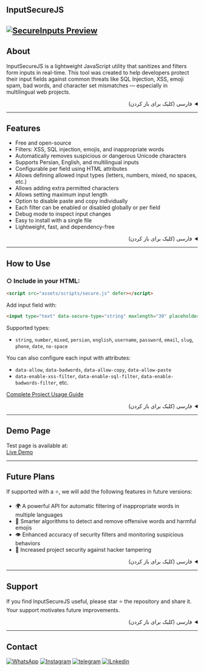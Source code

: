 
<h2 dir="ltr">InputSecureJS</h2>

[![SecureInputs Preview](http://amir8218.ir/GitHub/InputSecureJS/images/img.png)](https://github.com/Amir-Hosein-Amiri/InputSecureJS)
---

<h2 dir="ltr">About</h2>

InputSecureJS is a lightweight JavaScript utility that sanitizes and filters form inputs in real-time.
This tool was created to help developers protect their input fields against common threats like SQL Injection, XSS, emoji spam, bad words, and character set mismatches — especially in multilingual web projects.

<details dir="rtl">
<summary>فارسی (کلیک برای باز کردن)</summary> <br>

InputSecureJS یک ابزار سبک جاوااسکریپتی است که به‌صورت لحظه‌ای ورودی‌های فرم را پاک‌سازی و فیلتر می‌کند.
این ابزار برای کمک به توسعه‌دهندگان طراحی شده تا از فیلدهای ورودی در برابر تهدیدهای رایجی مانند تزریق SQL، حملات XSS، اسپم ایموجی، کلمات نامناسب و ناسازگاری کاراکترها — به‌ویژه در پروژه‌های چندزبانه — محافظت کنند.
</details>

---
<h2 dir="ltr">Features</h2>

- Free and open-source
- Filters: XSS, SQL injection, emojis, and inappropriate words
- Automatically removes suspicious or dangerous Unicode characters
- Supports Persian, English, and multilingual inputs
- Configurable per field using HTML attributes
- Allows defining allowed input types (letters, numbers, mixed, no spaces, etc.)
- Allows adding extra permitted characters
- Allows setting maximum input length
- Option to disable paste and copy individually
- Each filter can be enabled or disabled globally or per field
- Debug mode to inspect input changes
- Easy to install with a single file
- Lightweight, fast, and dependency-free



<details dir="rtl">
<summary>فارسی (کلیک برای باز کردن)</summary> <br>

- رایگان و متن‌باز
- فیلتر کردن: XSS، تزریق SQL، ایموجی، کلمات نامناسب
- حذف خودکار کاراکترهای مشکوک یا خطرناک یونیکد
- پشتیبانی از فارسی، انگلیسی و زبان‌های چندگانه
- تنظیم‌پذیر برای هر فیلد با استفاده از اتریبیوت‌های HTML
- امکان تعیین نوع ورودی مجاز (حروف، اعداد، ترکیبی، بدون فاصله و...)
- امکان تنظیم حروف یا کاراکترهای مجاز اضافه
- امکان تنظیم حداکثر تعداد کاراکتر ورودی
- امکان غیرفعال‌سازی paste و copy به‌صورت جداگانه
- امکان فعال یا غیرفعال‌سازی هر فیلتر به‌صورت سراسری یا در سطح هر فیلد
- حالت Debug برای بررسی تغییرات ورودی‌ها
- نصب آسان تنها با یک فایل
- سبک، سریع و بدون وابستگی
</details>

---
<h2 dir="ltr">How to Use</h2>

### ○ Include in your HTML:
```html
<script src="assets/scripts/secure.js" defer></script>
```

Add input field with:
```html
<input type="text" data-secure-type="string" maxlength="30" placeholder="Type letters only" />
```

Supported types:
- `string`, `number`, `mixed`, `persian`, `english`, `username`, `password`, `email`, `slug`, `phone`, `date`, `no-space`

You can also configure each input with attributes:
- `data-allow`, `data-badwords`, `data-allow-copy`, `data-allow-paste`
- `data-enable-xss-filter`, `data-enable-sql-filter`, `data-enable-badwords-filter`, etc.

<a href="https://github.com/Amir-Hosein-Amiri/InputSecureJS/blob/main/help.md" target="_blank">Complete Project Usage Guide</a>


<details dir="rtl">
<summary>فارسی (کلیک برای باز کردن)</summary> <br>

### ○ افزودن به HTML:
```html
<script src="assets/scripts/secure.js" defer></script>
```

افزودن ورودی:
```html
<input type="text" data-secure-type="string" maxlength="30" placeholder="فقط حروف مجاز" />
```

نوع‌های قابل پشتیبانی:
- `string`, `number`, `mixed`, `persian`, `english`, `username`, `password`, `email`, `slug`, `phone`, `date`, `no-space`

اتریبیوت‌های قابل پشتیبانی:
- `data-allow`, `data-badwords`, `data-allow-copy`, `data-allow-paste`
- `data-enable-xss-filter`, `data-enable-sql-filter`, `data-enable-badwords-filter`, و غیره

<a href="https://github.com/Amir-Hosein-Amiri/InputSecureJS/blob/main/help.md" target="_blank">راهنمای کامل استفاده از پروژه</a>

</details>

---
<h2 dir="ltr">Demo Page</h2>

Test page is available at:  
<a href="https://amir8218.ir/GitHub/InputSecureJS/" target="_blank">Live Demo</a>

---
<h2 dir="ltr">Future Plans</h2>

If supported with a ⭐, we will add the following features in future versions:

- 🌍 A powerful API for automatic filtering of inappropriate words in multiple languages
- 🧠 Smarter algorithms to detect and remove offensive words and harmful emojis
- 👁️ Enhanced accuracy of security filters and monitoring suspicious behaviors
- 🔐 Increased project security against hacker tampering





<details dir="rtl">
<summary>فارسی (کلیک برای باز کردن)</summary> <br>
اگر حمایت شود ⭐، در نسخه‌های آینده این ویژگی‌ها را اضافه می‌کنیم:

- 🌍 API قدرتمند برای فیلتر خودکار کلمات نامناسب به چند زبان مختلف
- 🧠 الگوریتم هوشمندتر برای تشخیص و حذف فحش و ایموجی‌های مخرب
- 👁️ افزایش دقت فیلتر امنیتی و بررسی رفتارهای مشکوک
- 🔐 افزایش امنیت بیشتر پروژه در مقابل دستکاری هکرها
</details>

---
<h2 dir="ltr">Support</h2>

If you find InputSecureJS useful, please star ⭐ the repository and share it.  
Your support motivates future improvements.

<details dir="rtl">
<summary>فارسی (کلیک برای باز کردن)</summary> <br>

اگر InputSecureJSبراتون مفید بود لطفاً به پروژه ⭐ بدید و آن را به اشتراک بگذارید.  
حمایت شما باعث دلگرمی ماست.
</details>

---
<h2 dir="ltr">Contact</h2>

 <p dir="auto">
    <a href="https://wa.me/+989201342023" rel="nofollow"><img src="https://img.shields.io/badge/WhatsApp-url?style=for-the-badge&logo=WhatsApp&logoColor=%2325D366&color=%23082032" alt="WhatsApp" style="max-width: 100%;"></a>
    <a href="https://www.instagram.com/amir._.ea_" rel="nofollow"><img src="https://img.shields.io/badge/instagram-%23082032?style=for-the-badge&logo=instagram&logoColor=%23FD0AB6&color=%23082032" alt="Instagram" style="max-width: 100%;"></a>
    <a href="https://t.me/Ami_ea" rel="nofollow"><img src="https://img.shields.io/badge/telegram-url?style=for-the-badge&logo=telegram&logoColor=%232CA5E0&color=%23082032" alt="telegram" style="max-width: 100%;"></a>
        <a href="https://www.linkedin.com/in/amir-hosein-amiri" rel="nofollow"><img src="https://amir8218.ir/GitHub/Logo/Profiles/LINKEDIN%20.svg" alt="lLnkedin" style="max-width: 100%;"></a>


